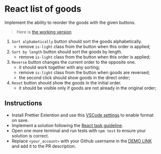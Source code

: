 # React list of goods

Implement the ability to reorder the goods with the given buttons.

> Here is [the working version](https://mate-academy.github.io/react_list-of-goods/)

1. `Sort alphabetically` button should sort the goods alphabetically.
   - remove `is-light` class from the button when this order is applied;
1. `Sort by length` button should sort the goods by length.
   - remove `is-light` class from the button when this order is applied;
1. `Reverse` button changes the current order to the opposite one.
   - it should work together with any sorting;
   - remove `is-light` class from the button when goods are reversed;
   - the second click should show goods in the direct order;
1. `Reset` button should show the goods in the initial order.
   - it should be visible only if goods are not already in the original order;

## Instructions

- Install Prettier Extention and use this [VSCode settings](https://mate-academy.github.io/fe-program/tools/vscode/settings.json) to enable format on save.
- Implement a solution following the [React task guideline](https://github.com/mate-academy/react_task-guideline#react-tasks-guideline).
- Open one more terminal and run tests with `npm test` to ensure your solution is correct.
- Replace `<your_account>` with your Github username in the [DEMO LINK](https://Ann-Maksay.github.io/react_list-of-goods-js/) and add it to the PR description.

